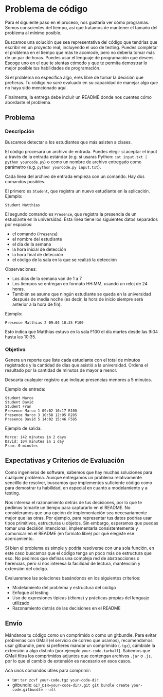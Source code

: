 # Problema de código 

Para el siguiente paso en el proceso, nos gustaría ver cómo programas. Somos conscientes del tiempo, así que tratamos de mantener el tamaño del problema al mínimo posible.

Buscamos una solución que sea representativa del código que tendrías que escribir en un proyecto real, incluyendo el uso de testing. Puedes completar el problema en el tiempo que más te acomode, pero no debería tomar más de un par de horas. Puedes usar el lenguaje de programación que desees. Escoge uno en el que te sientas cómodo y que te permita demostrar lo mejor posible tus habilidades de programación.

Si el problema no especifica algo, eres libre de tomar la decisión que prefieras. Tu código _no será_ evaluado en su capacidad de manejar algo que no haya sido mencionado aquí.

Finalmente, la entrega debe incluir un README donde nos cuentes cómo abordaste el problema.

## Problema

### Descripción

Buscamos detectar a los estudiantes que más asisten a clases.

El código procesará un archivo de entrada. Puedes elegir si aceptar el input a través de la entrada estándar (e.g. si usaras Python: `cat input.txt | python yourcode.py`) o como un nombre de archivo entregado como parámetro (e.g. `python yourcode.py input.txt`).

Cada línea del archivo de entrada empieza con un comando. Hay dos comandos posibles.

El primero es `Student`, que registra un nuevo estudiante en la aplicación. Ejemplo:

```
Student Matthias
```

El segundo comando es `Presence`, que registra la presencia de un estudiante en la universidad. Esta línea tiene los siguientes datos separados por espacios:

- el comando (`Presence`)
- el nombre del estudiante
- el día de la semana
- la hora inicial de detección
- la hora final de detección
- el código de la sala en la que se realizó la detección

Observaciones:

- Los días de la semana van de 1 a 7
- Los tiempos se entregan en formato HH:MM, usando un reloj de 24 horas.
- También se asume que ningún estudiante se queda en la universidad después de media noche (es decir, la hora de inicio siempre será anterior a la hora de fin).

Ejemplo:

```
Presence Matthias 2 09:04 10:35 F100
```

Esto indica que Matthias estuvo en la sala F100 el día martes desde las 9:04 hasta las 10:35.

### Objetivo

Genera un reporte que liste cada estudiante con el total de minutos registrados y la cantidad de días que asistió a la universidad. Ordena el resultado por la cantidad de minutos de mayor a menor.

Descarta cualquier registro que indique presencias menores a 5 minutos.

Ejemplo de entrada:

```
Student Marco
Student David
Student Fran
Presence Marco 1 09:02 10:17 R100
Presence Marco 3 10:58 12:05 R205
Presence David 5 14:02 15:46 F505
```

Ejemplo de salida:

```
Marco: 142 minutes in 2 days
David: 104 minutes in 1 day
Fran: 0 minutes
```

## Expectativas y Criterios de Evaluación

Como ingenieros de software, sabemos que hay muchas soluciones para cualquier problema. Aunque entregamos un problema relativamente sencilllo de resolver, buscamos que implementes suficiente código como para demostrar tu habilidad, en especial en cuanto a modelamiento y a testing.

Nos interesa el razonamiento detrás de tus decisiones, por lo que te pedimos tomarte un tiempo para capturarlo en el README. No consideramos que una opción de implementación sea necesariamente mejor que las otras. Por ejemplo, para representar tus datos podrías usar tipos primitivos, estructuras u objetos. Sin embargo, esperamos que puedas tomar una decisión intencional, implementarla consistentemente y comunicar en el README (en formato libre) por qué elegiste ese acercamiento.

Si bien el problema es simple y podría resolverse con una sola función, en este caso buscamos que el código tenga un poco más de estructura que eso. No pedimos que definas una compleja red de abstracciones o herencias, pero sí nos interesa la facilidad de lectura, mantención y extensión del código.

Evaluaremos las soluciones basándonos en los siguientes criterios:

- Modelamiento del problema y estructura del código
- Enfoque al testing
- Uso de expresiones típicas (_idioms_) y prácticas propias del lenguaje utilizado
- Razonamiento detrás de las decisiones en el README

## Envío

Mándanos tu código como un comprimido o como un gitbundle. Para evitar problemas con GMail (el servicio de correo que usamos), recomendamos usar gitbundle, pero si prefieres mandar un comprimido (`.tgz`), cámbiale la extensión a algo distinto (por ejemplo `your-code.tarball`). Sabemos que GMail filtra los comprimidos adjuntos que contengan archivos `.jar` o `.js`, por lo que el cambio de extensión es necesario en esos casos.

Acá unos comandos útiles para comprimir:

- tar: `tar zcvf your-code.tgz your-code-dir`
- gitbundle: `GIT_DIR=your-code-dir/.git git bundle create your-code.gitbundle --all`
